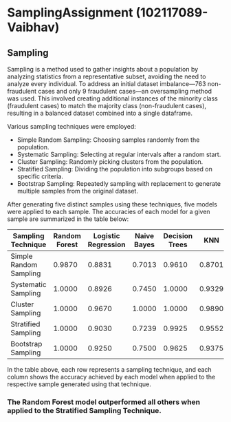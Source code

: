 # SamplingAssignment (102117089-Vaibhav)
## Sampling
Sampling is a method used to gather insights about a population by analyzing statistics from a representative subset, avoiding the need to analyze every individual. To address an initial dataset imbalance—763 non-fraudulent cases and only 9 fraudulent cases—an oversampling method was used. This involved creating additional instances of the minority class (fraudulent cases) to match the majority class (non-fraudulent cases), resulting in a balanced dataset combined into a single dataframe.

Various sampling techniques were employed:

- Simple Random Sampling: Choosing samples randomly from the population.
- Systematic Sampling: Selecting at regular intervals after a random start.
- Cluster Sampling: Randomly picking clusters from the population.
- Stratified Sampling: Dividing the population into subgroups based on specific criteria.
- Bootstrap Sampling: Repeatedly sampling with replacement to generate multiple samples from the original dataset.

After generating five distinct samples using these techniques, five models were applied to each sample. The accuracies of each model for a given sample are summarized in the table below:

| Sampling Technique     | Random Forest | Logistic Regression | Naive Bayes | Decision Trees | KNN |
|------------------------|---------------|---------------------|-------------|----------------|-----|
| Simple Random Sampling | 0.9870        | 0.8831              | 0.7013      | 0.9610         | 0.8701 |
| Systematic Sampling    | 1.0000        | 0.8926              | 0.7450      | 1.0000         | 0.9329 |
| Cluster Sampling       | 1.0000        | 0.9670              | 1.0000      | 1.0000         | 0.9890 |
| Stratified Sampling    | 1.0000        | 0.9030              | 0.7239      | 0.9925         | 0.9552 |
| Bootstrap Sampling     | 1.0000        | 0.9250              | 0.7500      | 0.9625         | 0.9375 |

In the table above, each row represents a sampling technique, and each column shows the accuracy achieved by each model when applied to the respective sample generated using that technique.
### The Random Forest model outperformed all others when applied to the Stratified Sampling Technique.